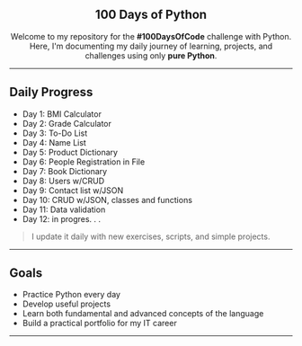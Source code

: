 <div align="center">
  
## 100 Days of Python

Welcome to my repository for the **#100DaysOfCode** challenge with Python.  
Here, I'm documenting my daily journey of learning, projects, and challenges using only **pure Python**.
</div>

---

## Daily Progress

- Day 1: BMI Calculator  
- Day 2: Grade Calculator  
- Day 3: To-Do List  
- Day 4: Name List  
- Day 5: Product Dictionary  
- Day 6: People Registration in File  
- Day 7: Book Dictionary
- Day 8: Users w/CRUD
- Day 9: Contact list w/JSON
- Day 10: CRUD w/JSON, classes and functions
- Day 11: Data validation
- Day 12: in progres. . .
> I update it daily with new exercises, scripts, and simple projects.

---

## Goals

- Practice Python every day  
- Develop useful projects  
- Learn both fundamental and advanced concepts of the language  
- Build a practical portfolio for my IT career

---
